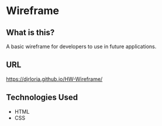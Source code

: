# Wireframe

## What is this?
A basic wireframe for developers to use in future applications.

## URL
https://djrloria.github.io/HW-Wireframe/

## Technologies Used
  - HTML
  - CSS


